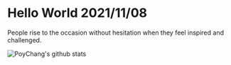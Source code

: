 # Hello World 2021/11/08

People rise to the occasion without hesitation when they feel inspired and challenged.

![PoyChang's github stats](https://github-readme-stats.vercel.app/api?username=poychang&show_icons=true&theme=dracula)
